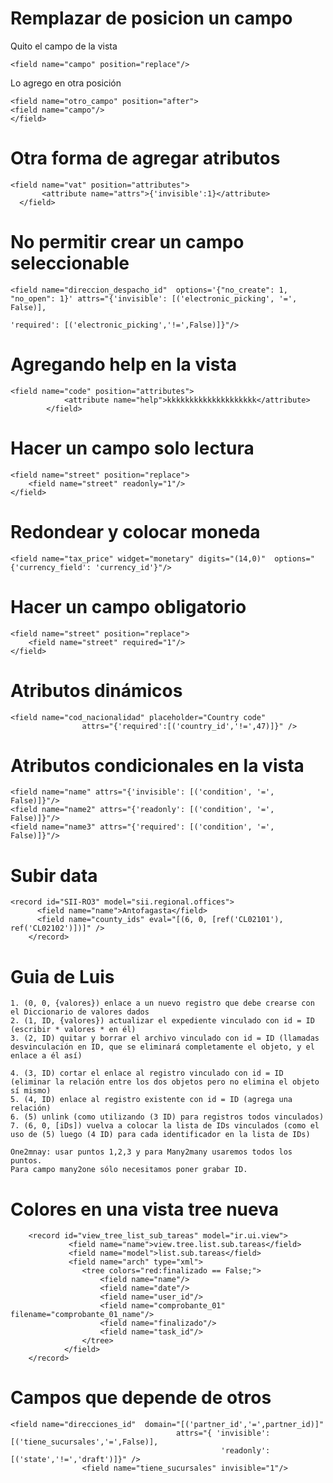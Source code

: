 # Remplazar de posicion un campo

Quito el campo de la vista

```
<field name="campo" position="replace"/>
```

Lo agrego en otra posición
```
<field name="otro_campo" position="after">
<field name="campo"/>
</field>
```

# Otra forma de agregar atributos
```
<field name="vat" position="attributes">
       <attribute name="attrs">{'invisible':1}</attribute>
  </field>
```   

# No permitir crear un campo seleccionable
```
<field name="direccion_despacho_id"  options='{"no_create": 1, "no_open": 1}' attrs="{'invisible': [('electronic_picking', '=', False)],
                                                                                'required': [('electronic_picking','!=',False)]}"/>
```                                                                                

# Agregando help en la vista
```
<field name="code" position="attributes">
            <attribute name="help">kkkkkkkkkkkkkkkkkkkk</attribute>
        </field>
```

# Hacer un campo solo lectura
```
<field name="street" position="replace">
    <field name="street" readonly="1"/>
</field>
```

# Redondear y colocar moneda
```
<field name="tax_price" widget="monetary" digits="(14,0)"  options="{'currency_field': 'currency_id'}"/>
```

# Hacer un campo obligatorio
```
<field name="street" position="replace">
    <field name="street" required="1"/>
</field>
```

# Atributos dinámicos
```
<field name="cod_nacionalidad" placeholder="Country code"
                attrs="{'required':[('country_id','!=',47)]}" />

```

#  Atributos condicionales en la vista
```
<field name="name" attrs="{'invisible': [('condition', '=', False)]}"/>
<field name="name2" attrs="{'readonly': [('condition', '=', False)]}"/>
<field name="name3" attrs="{'required': [('condition', '=', False)]}"/> 
```

# Subir data
```
<record id="SII-RO3" model="sii.regional.offices">
      <field name="name">Antofagasta</field>
      <field name="county_ids" eval="[(6, 0, [ref('CL02101'), ref('CL02102')])]" />
    </record>
```
# Guia de Luis
```
1. (0, 0, {valores}) enlace a un nuevo registro que debe crearse con el Diccionario de valores dados
2. (1, ID, {valores}) actualizar el expediente vinculado con id = ID (escribir * valores * en él)
3. (2, ID) quitar y borrar el archivo vinculado con id = ID (llamadas desvinculación en ID, que se eliminará completamente el objeto, y el enlace a él así)

4. (3, ID) cortar el enlace al registro vinculado con id = ID (eliminar la relación entre los dos objetos pero no elimina el objeto sí mismo)
5. (4, ID) enlace al registro existente con id = ID (agrega una relación)
6. (5) unlink (como utilizando (3 ID) para registros todos vinculados)
7. (6, 0, [iDs]) vuelva a colocar la lista de IDs vinculados (como el uso de (5) luego (4 ID) para cada identificador en la lista de IDs)

One2mnay: usar puntos 1,2,3 y para Many2many usaremos todos los puntos.
Para campo many2one sólo necesitamos poner grabar ID.
```
# Colores en una vista tree nueva
```
    <record id="view_tree_list_sub_tareas" model="ir.ui.view">
             <field name="name">view.tree.list.sub.tareas</field>
             <field name="model">list.sub.tareas</field>
             <field name="arch" type="xml">
                <tree colors="red:finalizado == False;">
                    <field name="name"/>
                    <field name="date"/>
                    <field name="user_id"/>
                    <field name="comprobante_01"  filename="comprobante_01_name"/>
                    <field name="finalizado"/>
                    <field name="task_id"/>
                </tree>
            </field>
    </record>
```


# Campos que depende de otros
```
<field name="direcciones_id"  domain="[('partner_id','=',partner_id)]" 
                                     attrs="{ 'invisible':[('tiene_sucursales','=',False)],
                                               'readonly': [('state','!=','draft')]}" />
                <field name="tiene_sucursales" invisible="1"/>
                
```







